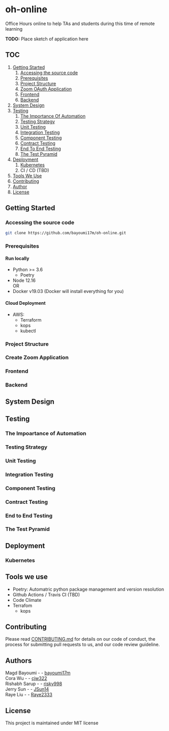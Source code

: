 # oh-online
Office Hours online to help TAs and students during this time of remote learning

**TODO:** Place sketch of application here

## TOC
1. [Getting Started](#getting-started)
    1. [Accessing the source code](#accessing-the-source-code)
    1. [Prerequisites](#prerequisites)
    1. [Project Structure](#project-structure)
    1. [Zoom OAuth Application](#create-zoom-application)
    1. [Frontend](#frontend)
    1. [Backend](#backend)
1. [System Design](#system-design)
1. [Testing](#testing)
    1. [The Importance Of Automation](#the-importance-of-automation)
    1. [Testing Strategy](#testing-strategy)
    1. [Unit Testing](#unit-testing)
    1. [Integration Testing](#integration-testing)
    1. [Component Testing](#component-testing)
    1. [Contract Testing](#contract-testing)
    1. [End To End Testing](#end-to-end-testing)
    1. [The Test Pyramid](#the-test-pyramid)
1. [Deployment](#deployment)
    1. [Kubernetes](#kubernetes)
    1. CI / CD (TBD)
    <!-- #1. [Staging](#staging) -->
    <!-- #1. [Production](#production) -->
1. [Tools We Use](#tools-we-use)
1. [Contributing](#contributing)
1. [Author](#author)
1. [License](#license)


## Getting Started

### Accessing the source code

```bash
git clone https://github.com/bayoumi17m/oh-online.git
```

### Prerequisites

#### Run locally
- Python >= 3.6
    - Poetry
- Node 12.16 \
OR
- Docker v19.03 (Docker will install everything for you)

#### Cloud Deployment
- AWS:
    - Terraform
    - kops
    - kubectl

### Project Structure

### Create Zoom Application

### Frontend

### Backend

## System Design

## Testing

### The Impoartance of Automation

### Testing Strategy

### Unit Testing

### Integration Testing

### Component Testing

### Contract Testing

### End to End Testing

### The Test Pyramid

## Deployment

### Kubernetes

## Tools we use

- Poetry: Automatric python package management and version resolution
- Github Actions / Travis CI (TBD)
- Code Climate
- Terrafom
    - kops

## Contributing

Please read [CONTRIBUTING.md](CONTRIBUTING.md) for details on our code of conduct, the process for submitting pull requests to us, and our code review guideline.

## Authors
Magd Bayoumi - - [bayoumi17m](https://github.com/bayoumi17m)\
Cora Wu - - [cjw322](https://github.com/cjw322)\
Rishabh Sarup - - [risky998](https://github.com/risky998)\
Jerry Sun - - [JSun14](https://github.com/JSun14)\
Raye Liu - - [Raye2333](https://github.com/Raye2333)

## License
This project is maintained under MIT license